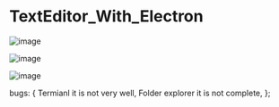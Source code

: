 # TextEditor_With_Electron

![image](https://user-images.githubusercontent.com/74311184/122649628-e29ebd00-d143-11eb-8039-a84b6c405b13.png)

![image](https://user-images.githubusercontent.com/74311184/122649631-e7637100-d143-11eb-9f09-ca6e464a5bca.png)

![image](https://user-images.githubusercontent.com/74311184/122649744-9d2ebf80-d144-11eb-8121-f39ba3056d7c.png)













bugs: {
    Termianl it is not very well,
    Folder explorer it is not complete,
};
